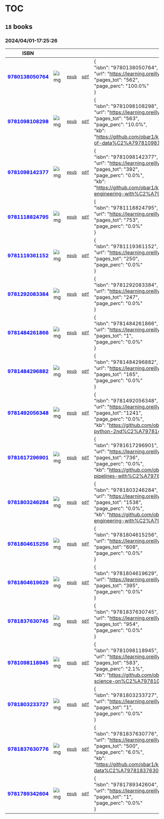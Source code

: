 
# TOC
## `18` books
### 2024/04/01-17:25:26
|  ISBN 	|   	|   	|   	|  `json-contents` 	| `status` |
|---	|---	|---	|---	|---	|---	|
<span style="color:blue">**9780138050764**</span>|![`img`](C:\Users\mario\Dropbox\_git\0to100.oreilly\9780138050764/9780138050764.png)|[`epub`](C:\Users\mario\Dropbox\_git\0to100.oreilly\9780138050764/9780138050764.epub)|[`pdf`](C:\Users\mario\Dropbox\_git\0to100.oreilly\9780138050764/9780138050764.pdf)|{<br/>    "isbn": "9780138050764",<br/>    "url": "https://learning.oreilly.com/course/learn-enough-python/9780138050764/",<br/>    "page_curr": "562",<br/>    "pages_tot": "562",<br/>    "page_perc": "100.0%"<br/>}|<span style="color:green">**DONE**</span>
<span style="color:blue">**9781098108298**</span>|![`img`](C:\Users\mario\Dropbox\_git\0to100.oreilly\9781098108298/9781098108298.png)|[`epub`](C:\Users\mario\Dropbox\_git\0to100.oreilly\9781098108298/9781098108298.epub)|[`pdf`](C:\Users\mario\Dropbox\_git\0to100.oreilly\9781098108298/9781098108298.pdf)|{<br/>    "isbn": "9781098108298",<br/>    "url": "https://learning.oreilly.com/library/view/fundamentals-of-data/9781098108298/",<br/>    "page_curr": "56",<br/>    "pages_tot": "563",<br/>    "page_perc": "10.0%",<br/>    "kb": "https://github.com/obar1/kb.oreilly/tree/main/https%C2%A7%C2%A7%C2%A7learning.oreilly.com%C2%A7library%C2%A7view%C2%A7fundamentals-of-data%C2%A79781098108298%C2%A7"<br/>}|<span style="color:yellow">**WIP**</span>
<span style="color:blue">**9781098142377**</span>|![`img`](C:\Users\mario\Dropbox\_git\0to100.oreilly\9781098142377/9781098142377.png)|[`epub`](C:\Users\mario\Dropbox\_git\0to100.oreilly\9781098142377/9781098142377.epub)|[`pdf`](C:\Users\mario\Dropbox\_git\0to100.oreilly\9781098142377/9781098142377.pdf)|{<br/>    "isbn": "9781098142377",<br/>    "url": "https://learning.oreilly.com/library/view/analytics-engineering-with/9781098142377",<br/>    "page_curr": "0",<br/>    "pages_tot": "392",<br/>    "page_perc": "0.0%",<br/>    "kb": "https://github.com/obar1/kb.oreilly/tree/main/https%C2%A7%C2%A7%C2%A7learning.oreilly.com%C2%A7library%C2%A7view%C2%A7analytics-engineering-with%C2%A79781098142377%C2%A7"<br/>}|<span style="color:yellow">**WIP**</span>
<span style="color:blue">**9781118824795**</span>|![`img`](C:\Users\mario\Dropbox\_git\0to100.oreilly\9781118824795/9781118824795.png)|[`epub`](C:\Users\mario\Dropbox\_git\0to100.oreilly\9781118824795/9781118824795.epub)|[`pdf`](C:\Users\mario\Dropbox\_git\0to100.oreilly\9781118824795/9781118824795.pdf)|{<br/>    "isbn": "9781118824795",<br/>    "url": "https://learning.oreilly.com/library/view/google-bigquery-analytics/9781118824795",<br/>    "page_curr": "0",<br/>    "pages_tot": "753",<br/>    "page_perc": "0.0%"<br/>}|<span style="color:yellow">**WIP**</span>
<span style="color:blue">**9781119361152**</span>|![`img`](C:\Users\mario\Dropbox\_git\0to100.oreilly\9781119361152/9781119361152.png)|[`epub`](C:\Users\mario\Dropbox\_git\0to100.oreilly\9781119361152/9781119361152.epub)|[`pdf`](C:\Users\mario\Dropbox\_git\0to100.oreilly\9781119361152/9781119361152.pdf)|{<br/>    "isbn": "9781119361152",<br/>    "url": "https://learning.oreilly.com/library/view/do-big-things/9781119361152/",<br/>    "page_curr": "0",<br/>    "pages_tot": "250",<br/>    "page_perc": "0.0%"<br/>}|<span style="color:yellow">**WIP**</span>
<span style="color:blue">**9781292083384**</span>|![`img`](C:\Users\mario\Dropbox\_git\0to100.oreilly\9781292083384/9781292083384.png)|[`epub`](C:\Users\mario\Dropbox\_git\0to100.oreilly\9781292083384/9781292083384.epub)|[`pdf`](C:\Users\mario\Dropbox\_git\0to100.oreilly\9781292083384/9781292083384.pdf)|{<br/>    "isbn": "9781292083384",<br/>    "url": "https://learning.oreilly.com/library/view/increase-your-self/9781292083384/",<br/>    "page_curr": "0",<br/>    "pages_tot": "247",<br/>    "page_perc": "0.0%"<br/>}|<span style="color:yellow">**WIP**</span>
<span style="color:blue">**9781484261866**</span>|![`img`](C:\Users\mario\Dropbox\_git\0to100.oreilly\9781484261866/9781484261866.png)|[`epub`](C:\Users\mario\Dropbox\_git\0to100.oreilly\9781484261866/9781484261866.epub)|[`pdf`](C:\Users\mario\Dropbox\_git\0to100.oreilly\9781484261866/9781484261866.pdf)|{<br/>    "isbn": "9781484261866",<br/>    "url": "https://learning.oreilly.com/library/view/bigquery-for-data/9781484261866/",<br/>    "page_curr": "0",<br/>    "pages_tot": "1",<br/>    "page_perc": "0.0%"<br/>}|<span style="color:yellow">**WIP**</span>
<span style="color:blue">**9781484296882**</span>|![`img`](C:\Users\mario\Dropbox\_git\0to100.oreilly\9781484296882/9781484296882.png)|[`epub`](C:\Users\mario\Dropbox\_git\0to100.oreilly\9781484296882/9781484296882.epub)|[`pdf`](C:\Users\mario\Dropbox\_git\0to100.oreilly\9781484296882/9781484296882.pdf)|{<br/>    "isbn": "9781484296882",<br/>    "url": "https://learning.oreilly.com/library/view/google-cloud-platform/9781484296882/",<br/>    "page_curr": "0",<br/>    "pages_tot": "165",<br/>    "page_perc": "0.0%"<br/>}|<span style="color:yellow">**WIP**</span>
<span style="color:blue">**9781492056348**</span>|![`img`](C:\Users\mario\Dropbox\_git\0to100.oreilly\9781492056348/9781492056348.png)|[`epub`](C:\Users\mario\Dropbox\_git\0to100.oreilly\9781492056348/9781492056348.epub)|[`pdf`](C:\Users\mario\Dropbox\_git\0to100.oreilly\9781492056348/9781492056348.pdf)|{<br/>    "isbn": "9781492056348",<br/>    "url": "https://learning.oreilly.com/library/view/fluent-python-2nd/9781492056348/",<br/>    "page_curr": "0",<br/>    "pages_tot": "1241",<br/>    "page_perc": "0.0%",<br/>    "kb": "https://github.com/obar1/kb.oreilly/tree/main/https%C2%A7%C2%A7%C2%A7learning.oreilly.com%C2%A7library%C2%A7view%C2%A7fluent-python-2nd%C2%A79781492056348%C2%A7"<br/>}|<span style="color:yellow">**WIP**</span>
<span style="color:blue">**9781617296901**</span>|![`img`](C:\Users\mario\Dropbox\_git\0to100.oreilly\9781617296901/9781617296901.png)|[`epub`](C:\Users\mario\Dropbox\_git\0to100.oreilly\9781617296901/9781617296901.epub)|[`pdf`](C:\Users\mario\Dropbox\_git\0to100.oreilly\9781617296901/9781617296901.pdf)|{<br/>    "isbn": "9781617296901",<br/>    "url": "https://learning.oreilly.com/library/view/data-pipelines-with/9781617296901/",<br/>    "page_curr": "0",<br/>    "pages_tot": "736",<br/>    "page_perc": "0.0%",<br/>    "kb": "https://github.com/obar1/kb.oreilly/tree/main/https%C2%A7%C2%A7%C2%A7learning.oreilly.com%C2%A7library%C2%A7view%C2%A7data-pipelines-with%C2%A79781617296901%C2%A7"<br/>}|<span style="color:yellow">**WIP**</span>
<span style="color:blue">**9781803246284**</span>|![`img`](C:\Users\mario\Dropbox\_git\0to100.oreilly\9781803246284/9781803246284.png)|[`epub`](C:\Users\mario\Dropbox\_git\0to100.oreilly\9781803246284/9781803246284.epub)|[`pdf`](C:\Users\mario\Dropbox\_git\0to100.oreilly\9781803246284/9781803246284.pdf)|{<br/>    "isbn": "9781803246284",<br/>    "url": "https://learning.oreilly.com/library/view/-/9781803246284/",<br/>    "page_curr": "0",<br/>    "pages_tot": "1538",<br/>    "page_perc": "0.0%",<br/>    "kb": "https://github.com/obar1/kb.oreilly/tree/main/https%C2%A7%C2%A7%C2%A7learning.oreilly.com%C2%A7library%C2%A7view%C2%A7data-engineering-with%C2%A79781803246284%C2%A7"<br/>}|<span style="color:yellow">**WIP**</span>
<span style="color:blue">**9781804615256**</span>|![`img`](C:\Users\mario\Dropbox\_git\0to100.oreilly\9781804615256/9781804615256.png)|[`epub`](C:\Users\mario\Dropbox\_git\0to100.oreilly\9781804615256/9781804615256.epub)|[`pdf`](C:\Users\mario\Dropbox\_git\0to100.oreilly\9781804615256/9781804615256.pdf)|{<br/>    "isbn": "9781804615256",<br/>    "url": "https://learning.oreilly.com/library/view/building-etl-pipelines/9781804615256/",<br/>    "page_curr": "0",<br/>    "pages_tot": "608",<br/>    "page_perc": "0.0%"<br/>}|<span style="color:yellow">**WIP**</span>
<span style="color:blue">**9781804619629**</span>|![`img`](C:\Users\mario\Dropbox\_git\0to100.oreilly\9781804619629/9781804619629.png)|[`epub`](C:\Users\mario\Dropbox\_git\0to100.oreilly\9781804619629/9781804619629.epub)|[`pdf`](C:\Users\mario\Dropbox\_git\0to100.oreilly\9781804619629/9781804619629.pdf)|{<br/>    "isbn": "9781804619629",<br/>    "url": "https://learning.oreilly.com/library/view/terraform-for-google/9781804619629/",<br/>    "page_curr": "0",<br/>    "pages_tot": "395",<br/>    "page_perc": "0.0%"<br/>}|<span style="color:yellow">**WIP**</span>
<span style="color:blue">**9781837630745**</span>|![`img`](C:\Users\mario\Dropbox\_git\0to100.oreilly\9781837630745/9781837630745.png)|[`epub`](C:\Users\mario\Dropbox\_git\0to100.oreilly\9781837630745/9781837630745.epub)|[`pdf`](C:\Users\mario\Dropbox\_git\0to100.oreilly\9781837630745/9781837630745.pdf)|{<br/>    "isbn": "9781837630745",<br/>    "url": "https://learning.oreilly.com/library/view/-/9781837630745/",<br/>    "page_curr": "0",<br/>    "pages_tot": "954",<br/>    "page_perc": "0.0%"<br/>}|<span style="color:yellow">**WIP**</span>
<span style="color:blue">**9781098118945**</span>|![`img`](C:\Users\mario\Dropbox\_git\0to100.oreilly\9781098118945/9781098118945.png)|[`epub`](C:\Users\mario\Dropbox\_git\0to100.oreilly\9781098118945/9781098118945.epub)|[`pdf`](C:\Users\mario\Dropbox\_git\0to100.oreilly\9781098118945/9781098118945.pdf)|{<br/>    "isbn": "9781098118945",<br/>    "url": "https://learning.oreilly.com/library/view/data-science-on/9781098118945/",<br/>    "page_curr": "12",<br/>    "pages_tot": "583",<br/>    "page_perc": "2.1%",<br/>    "kb": "https://github.com/obar1/kb.oreilly/tree/main/https%C2%A7%C2%A7%C2%A7learning.oreilly.com%C2%A7library%C2%A7view%C2%A7data-science-on%C2%A79781098118945%C2%A7"<br/>}|<span style="color:yellow">**WIP**</span>
<span style="color:blue">**9781803233727**</span>|![`img`](C:\Users\mario\Dropbox\_git\0to100.oreilly\9781803233727/9781803233727.png)|[`epub`](C:\Users\mario\Dropbox\_git\0to100.oreilly\9781803233727/9781803233727.epub)|[`pdf`](C:\Users\mario\Dropbox\_git\0to100.oreilly\9781803233727/9781803233727.pdf)|{<br/>    "isbn": "9781803233727",<br/>    "url": "https://learning.oreilly.com/library/view/journey-to-become/9781803233727/",<br/>    "page_curr": "0",<br/>    "pages_tot": "1",<br/>    "page_perc": "0.0%"<br/>}|<span style="color:yellow">**WIP**</span>
<span style="color:blue">**9781837630776**</span>|![`img`](C:\Users\mario\Dropbox\_git\0to100.oreilly\9781837630776/9781837630776.png)|[`epub`](C:\Users\mario\Dropbox\_git\0to100.oreilly\9781837630776/9781837630776.epub)|[`pdf`](C:\Users\mario\Dropbox\_git\0to100.oreilly\9781837630776/9781837630776.pdf)|{<br/>    "isbn": "9781837630776",<br/>    "url": "https://learning.oreilly.com/library/view/-/9781837630776/",<br/>    "page_curr": "30",<br/>    "pages_tot": "500",<br/>    "page_perc": "6.0%",<br/>    "kb": "https://github.com/obar1/kb.oreilly/tree/main/https%C2%A7%C2%A7%C2%A7learning.oreilly.com%C2%A7library%C2%A7view%C2%A7cracking-the-data%C2%A79781837630776%C2%A7"<br/>}|<span style="color:yellow">**WIP**</span>
<span style="color:blue">**9781789342604**</span>|![`img`](C:\Users\mario\Dropbox\_git\0to100.oreilly\9781789342604/9781789342604.png)|[`epub`](C:\Users\mario\Dropbox\_git\0to100.oreilly\9781789342604/9781789342604.epub)|[`pdf`](C:\Users\mario\Dropbox\_git\0to100.oreilly\9781789342604/9781789342604.pdf)|{<br/>    "isbn": "9781789342604",<br/>    "url": "https://learning.oreilly.com/videos/apache-kafka-series/9781789342604",<br/>    "page_curr": "0",<br/>    "pages_tot": "1",<br/>    "page_perc": "0.0%"<br/>}|<span style="color:yellow">**WIP**</span>
        